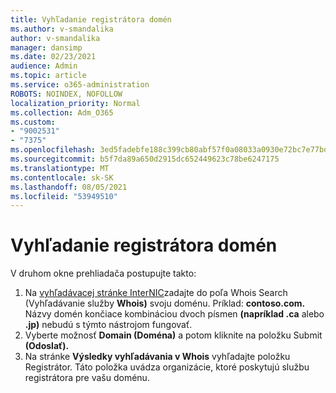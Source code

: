 ```yaml
---
title: Vyhľadanie registrátora domén
ms.author: v-smandalika
author: v-smandalika
manager: dansimp
ms.date: 02/23/2021
audience: Admin
ms.topic: article
ms.service: o365-administration
ROBOTS: NOINDEX, NOFOLLOW
localization_priority: Normal
ms.collection: Adm_O365
ms.custom:
- "9002531"
- "7375"
ms.openlocfilehash: 3ed5fadebfe188c399cb80abf57f0a08033a0930e72bc7e77bd9ac889638fe60
ms.sourcegitcommit: b5f7da89a650d2915dc652449623c78be6247175
ms.translationtype: MT
ms.contentlocale: sk-SK
ms.lasthandoff: 08/05/2021
ms.locfileid: "53949510"
---
```

# <a name="find-your-domain-registrar"></a>Vyhľadanie registrátora domén

V druhom okne prehliadača postupujte takto:

1. Na [vyhľadávacej stránke InterNIC](https://lookup.icann.org/)zadajte do poľa Whois Search (Vyhľadávanie služby **Whois)** svoju doménu. Príklad: **contoso.com.** Názvy domén končiace kombináciou dvoch písmen **(napríklad .ca** alebo **.jp)** nebudú s týmto nástrojom fungovať.
2. Vyberte možnosť **Domain (Doména)** a potom kliknite na položku Submit **(Odoslať).**
3. Na stránke **Výsledky vyhľadávania v Whois** vyhľadajte položku Registrátor. Táto položka uvádza organizácie, ktoré poskytujú službu registrátora pre vašu doménu.
